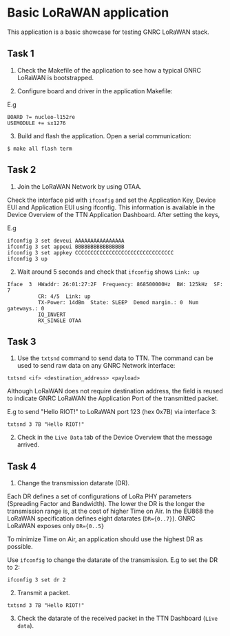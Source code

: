 # Basic LoRaWAN application

This application is a basic showcase for testing GNRC LoRaWAN stack.

## Task 1

1. Check the Makefile of the application to see how a typical GNRC LoRaWAN is
bootstrapped.

2. Configure board and driver in the application Makefile:

E.g
```
BOARD ?= nucleo-l152re
USEMODULE += sx1276
```

3. Build and flash the application. Open a serial communication:
```
$ make all flash term
```

## Task 2

1. Join the LoRaWAN Network by using OTAA.

Check the interface pid with `ifconfig` and set the Application Key, Device EUI
and Application EUI using ifconfig. This information is available in the Device
Overview of the TTN Application Dashboard.
After setting the keys, 

E.g

```
ifconfig 3 set deveui AAAAAAAAAAAAAAAA
ifconfig 3 set appeui BBBBBBBBBBBBBBBB
ifconfig 3 set appkey CCCCCCCCCCCCCCCCCCCCCCCCCCCCCCCC
ifconfig 3 up
```

2. Wait around 5 seconds and check that `ifconfig` shows `Link: up`

```
Iface  3  HWaddr: 26:01:27:2F  Frequency: 868500000Hz  BW: 125kHz  SF: 7
          CR: 4/5  Link: up
          TX-Power: 14dBm  State: SLEEP  Demod margin.: 0  Num gateways.: 0
          IQ_INVERT
          RX_SINGLE OTAA
```

## Task 3

1. Use the `txtsnd` command to send data to TTN. The command can be used to send
raw data on any GNRC Network interface:

```
txtsnd <if> <destination_address> <payload>
```

Although LoRaWAN does not require destination address, the field is reused to
indicate GNRC LoRaWAN the Application Port of the transmitted packet.

E.g to send "Hello RIOT!" to LoRaWAN port 123 (hex 0x7B) via interface 3:

```
txtsnd 3 7B "Hello RIOT!"
```

2. Check in the `Live Data` tab of the Device Overview that the message arrived.

## Task 4

1. Change the transmission datarate (DR).

Each DR defines a set of configurations of LoRa PHY parameters (Spreading
Factor and Bandwidth). The lower the DR is the longer the transmission range
is, at the cost of higher Time on Air. In the EU868 the LoRaWAN specification
defines eight datarates (`DR={0..7}`). GNRC LoRaWAN exposes only `DR={0..5}`

To minimize Time on Air, an application should use the highest DR as possible.

Use `ifconfig` to change the datarate of the transmission. E.g to set the DR to
2:

```
ifconfig 3 set dr 2
```

2. Transmit a packet.
```
txtsnd 3 7B "Hello RIOT!"
```

3. Check the datarate of the received packet in the TTN Dashboard (`Live data`).
